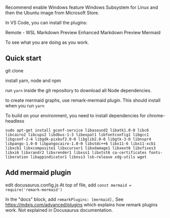 Recommend enable Windows feature Windows Subsystem for Linux and then the Ubuntu image from Microsoft Store.

In VS Code, you can install the plugins:

Remote - WSL
Markdown Preview Enhanced
Markdown Preview Mermaid

To see what you are doing as you work.


## Quick start

git clone

install yarn, node and npm

run `yarn` inside the git repository to download all Node dependencies.

to create mermaid graphs, use remark-mermaid plugin. This should install when you run `yarn`

To build on your environment, you need to install dependencies for chrome-headless

```
sudo apt-get install gconf-service libasound2 libatk1.0-0 libc6 libcairo2 libcups2 libdbus-1-3 libexpat1 libfontconfig1 libgcc1 libgconf-2-4 libgdk-pixbuf2.0-0 libglib2.0-0 libgtk-3-0 libnspr4 libpango-1.0-0 libpangocairo-1.0-0 libstdc++6 libx11-6 libx11-xcb1 libxcb1 libxcomposite1 libxcursor1 libxdamage1 libxext6 libxfixes3 libxi6 libxrandr2 libxrender1 libxss1 libxtst6 ca-certificates fonts-liberation libappindicator1 libnss3 lsb-release xdg-utils wget
```

## Add mermaid plugin

edit docusaurus.config.js
At top of file, add 
`const mermaid = require('remark-mermaid')`

In the "docs" block, add `remarkPlugins: [mermaid],`
See https://mdxjs.com/advanced/plugins which explains how remark plugins work. Not explained in Docusaurus documentation.